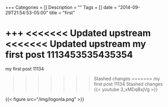 +++
Categories = []
Description = ""
Tags = []
date = "2014-09-29T21:54:53-05:00"
title = "first"

+++
<<<<<<< Updated upstream
<<<<<<< Updated upstream
my first post 1113453535435354
=======
my first post 11134
>>>>>>> Stashed changes
=======
my first post 11134
>>>>>>> Stashed changes
{{< youtube 3_xMDqBxjVg >}}

{{< figure src="/img/logonla.png" >}}
